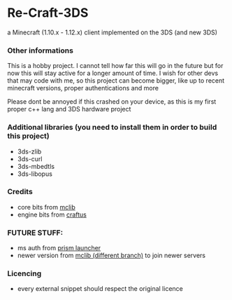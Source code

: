 # Re-Craft-3DS
a Minecraft (1.10.x - 1.12.x) client implemented on the 3DS (and new 3DS)

### Other informations
This is a hobby project. I cannot tell how far this will go in the future but for now this will stay active for a longer amount of time.
I wish for other devs that may code with me, so this project can become bigger, like up to recent minecraft versions, proper authentications and more

Please dont be annoyed if this crashed on your device, as this is my first proper c++ lang and 3DS hardware project

### Additional libraries (you need to install them in order to build this project)

- 3ds-zlib
- 3ds-curl 
- 3ds-mbedtls
- 3ds-libopus

### Credits

- core bits from [mclib](https://github.com/plushmonkey/mclib)
- engine bits from [craftus](https://github.com/Onixiya/craftus)

### FUTURE STUFF:
- ms auth from [prism launcher](https://github.com/PrismLauncher/PrismLauncher)
- newer version from  [mclib (different branch)](https://github.com/plushmonkey/mclib/tree/1.15.2) to join newer servers

### Licencing
- every external snippet should respect the original licence
